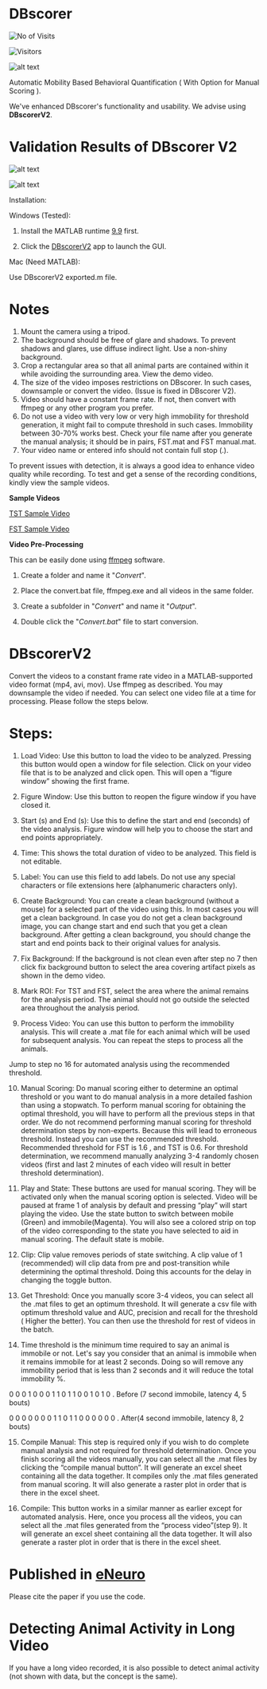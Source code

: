 # DBscorer

![No of Visits](https://visitor-badge.laobi.icu/badge?page_id=swanandlab/DBscorer)

![Visitors](https://api.visitorbadge.io/api/visitors?path=https%3A%2F%2Fgithub.com%2Fswanandlab%2FDBscorer&label=No%20of%20visit&countColor=%2337d67a&style=flat-square)


![alt text](https://github.com/swanandlab/DBscorer/blob/main/V2.png?raw=true)

Automatic Mobility Based Behavioral Quantification ( With Option for Manual Scoring ).

We've enhanced DBscorer's functionality and usability. We advise using **DBscorerV2**.


# Validation Results of DBscorer V2

![alt text](https://github.com/swanandlab/DBscorer/blob/main/FST%20Correlation%20Plot.jpg?raw=true)

![alt text](https://github.com/swanandlab/DBscorer/blob/main/TST%20Correlation%20Plot.jpg?raw=true)


Installation:

Windows (Tested):

1. Install the MATLAB runtime [9.9](https://ssd.mathworks.com/supportfiles/downloads/R2020b/Release/8/deployment_files/installer/complete/win64/MATLAB_Runtime_R2020b_Update_8_win64.zip) first.

2. Click the [DBscorerV2](https://github.com/swanandlab/DBscorer/blob/main/DBscorerV2.exe) app to launch the GUI.

Mac (Need MATLAB):

Use DBscorerV2 exported.m file. 

# Notes
1. Mount the camera using a tripod.
2. The background should be free of glare and shadows. To prevent shadows and glares, use diffuse indirect light. Use a non-shiny background.
4. Crop a rectangular area so that all animal parts are contained within it while avoiding the surrounding area. View the demo video.
5. The size of the video imposes restrictions on DBscorer. In such cases, downsample or convert the video. (Issue is fixed in DBscorer V2).
6. Video should have a constant frame rate. If not, then convert with ffmpeg or any other program you prefer.
7. Do not use a video with very low or very high immobility for threshold generation, it might fail to compute threshold in such cases. Immobility between 30-70% works best. Check your file name after you generate the manual analysis; it should be in pairs, FST.mat and FST manual.mat.
8. Your video name or entered info should not contain full stop (.).


To prevent issues with detection, it is always a good idea to enhance video quality while recording. To test and get a sense of the recording conditions, kindly view the sample videos.

**Sample Videos**

[TST Sample Video](https://github.com/swanandlab/DBscorer/blob/main/TST%20Sample%20Video.mp4)

[FST Sample Video](https://github.com/swanandlab/DBscorer/blob/main/FST%20SAMPLE%20VIDEO.mp4)

**Video Pre-Processing** 

This can be easily done using [ffmpeg](https://www.gyan.dev/ffmpeg/builds/) software.
 
1. Create a folder and name it "_Convert_".

2. Place the convert.bat file, ffmpeg.exe and all videos in the same folder.

3. Create a subfolder in "_Convert_" and name it "_Output_".

4. Double click the "_Convert.bat_" file to start conversion. 

# DBscorerV2 

Convert the videos to a constant frame rate video in a MATLAB-supported video format (mp4, avi, mov). Use ffmpeg as described. You may downsample the video if needed. You can select one video file at a time for processing.
Please follow the steps below. 

# Steps:
1. Load Video: Use this button to load the video to be analyzed. Pressing this button would open a window for file selection. Click on your video file that is to be analyzed and click open. This will open a “figure window” showing the first frame.

2. Figure Window: Use this button to reopen the figure window if you have closed it.

3. Start (s) and End (s): Use this to define the start and end (seconds) of the video analysis. Figure window will help you to choose the start and end points appropriately.

4. Time: This shows the total duration of video to be analyzed. This field is not editable.

5. Label: You can use this field to add labels. Do not use any special characters or file extensions here (alphanumeric characters only). 

6. Create Background: You can create a clean background (without a mouse) for a selected part of the video using this. In most cases you will get a clean background. In case you do not get a clean background image,  you can change start and end such that you get a clean background. After getting a clean background, you should change the start and end points back to their original values for analysis.

7. Fix Background: If the background is not clean even after step no 7 then click fix background button to select the area covering artifact pixels as shown in the demo video.

8. Mark ROI: For TST and FST, select the area where the animal remains for the analysis period. The animal should not go outside the selected area throughout the analysis period. 

9. Process Video: You can use this button to perform the immobility analysis. This will create a .mat file for each animal which will be used for subsequent analysis. You can repeat the steps to process all the animals. 

Jump to step no 16 for automated analysis using the recommended threshold.

10. Manual Scoring: Do manual scoring either to determine an optimal threshold or you want to do manual analysis in a more detailed fashion than using a stopwatch. To perform manual scoring for obtaining the optimal threshold, you will have to perform all the previous steps in that order. We do not recommend performing manual scoring for threshold determination steps by non-experts. Because this will lead to erroneous threshold. Instead you can use the recommended threshold. Recommended threshold for FST is 1.6 , and TST is 0.6. 
For threshold determination, we recommend manually analyzing 3-4 randomly chosen videos (first and last 2 minutes of each video will result in better threshold determination).

11. Play and State: These buttons are used for manual scoring. They will be activated only when the manual scoring option is selected. Video will be paused at frame 1 of analysis by default and pressing “play” will start playing the video. Use the state button to switch between mobile (Green) and immobile(Magenta). You will also see a colored strip on top of the video corresponding to the state you have selected to aid in manual scoring. The default state is mobile.

12. Clip: Clip value removes periods of state switching. A clip value of 1 (recommended) will clip data from pre and post-transition while determining the optimal threshold. Doing this accounts for the delay in changing the toggle button.


14. Get Threshold: Once you manually score 3-4 videos, you can select all the .mat files to get an optimum threshold. It will generate a csv file with optimum threshold value and AUC, precision and recall for the threshold ( Higher the better). You can then use the threshold for rest of videos in the batch.

15. Time threshold is the minimum time required to say an animal is immobile or not. Let's say you consider that  an animal is immobile when it remains immobile  for at least 2 seconds. Doing so will remove any immobility period that is less than 2 seconds and it will reduce the total immobility %. 

0 0 0 1 0 0 0 1 1 0 1 1 0 0 1 0 1 0 . Before (7 second immobile, latency 4, 5 bouts)

0 0 0 0 0 0 0 1 1 0 1 1 0 0 0 0 0 0 . After(4 second immobile, latency 8, 2 bouts)

15. Compile Manual: This step is required only if you wish to do complete manual analysis and not required for threshold determination. Once you finish scoring all the videos manually, you can select all the .mat files by clicking the “compile manual button”. It will generate an excel sheet containing all the data together. It compiles only the .mat files generated from manual scoring. It will also generate a raster plot in order that is there in the excel sheet.

16. Compile: This button works in a similar manner as earlier except for automated analysis. Here, once you process all the videos, you can select all the .mat files generated from the “process video”(step 9). It will generate an excel sheet containing all the data together. It will also generate a raster plot in order that is there in the excel sheet.



# Published in [eNeuro](https://doi.org/10.1523/ENEURO.0305-21.2021)
Please cite the paper if you use the code.


# Detecting Animal Activity in Long Video

If you have a long video recorded, it is also possible to detect animal activity (not shown with data, but the concept is the same).



